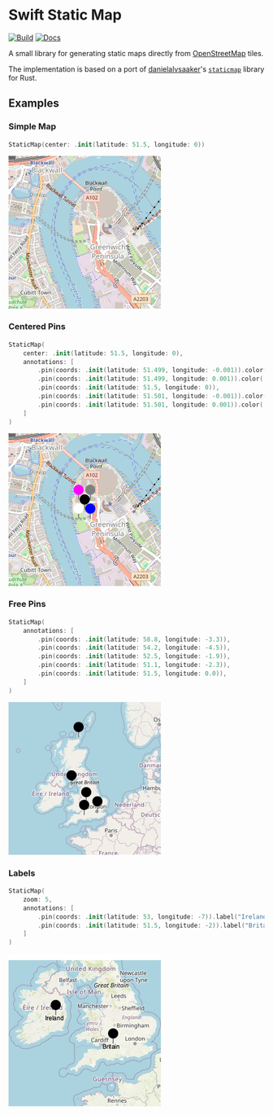 # Swift Static Map

[![Build](https://github.com/fwcd/swift-static-map/actions/workflows/build.yml/badge.svg)](https://github.com/fwcd/swift-static-map/actions/workflows/build.yml)
[![Docs](https://github.com/fwcd/swift-static-map/actions/workflows/docs.yml/badge.svg)](https://fwcd.github.io/swift-static-map/documentation/staticmap)

A small library for generating static maps directly from [OpenStreetMap](https://www.openstreetmap.org) tiles.

The implementation is based on a port of [danielalvsaaker](https://github.com/danielalvsaaker)'s [`staticmap`](https://github.com/danielalvsaaker/staticmap) library for Rust.

## Examples

### Simple Map

```swift
StaticMap(center: .init(latitude: 51.5, longitude: 0))
```

![Simple Map](Images/SimpleMap.png)

### Centered Pins

```swift
StaticMap(
    center: .init(latitude: 51.5, longitude: 0),
    annotations: [
        .pin(coords: .init(latitude: 51.499, longitude: -0.001)).color(.white),
        .pin(coords: .init(latitude: 51.499, longitude: 0.001)).color(.blue),
        .pin(coords: .init(latitude: 51.5, longitude: 0)),
        .pin(coords: .init(latitude: 51.501, longitude: -0.001)).color(.magenta),
        .pin(coords: .init(latitude: 51.501, longitude: 0.001)).color(.gray),
    ]
)
```

![Centered Pins](Images/CenteredPins.png)

### Free Pins

```swift
StaticMap(
    annotations: [
        .pin(coords: .init(latitude: 58.8, longitude: -3.3)),
        .pin(coords: .init(latitude: 54.2, longitude: -4.5)),
        .pin(coords: .init(latitude: 52.5, longitude: -1.9)),
        .pin(coords: .init(latitude: 51.1, longitude: -2.3)),
        .pin(coords: .init(latitude: 51.5, longitude: 0.0)),
    ]
)
```

![Free Pins](Images/FreePins.png)

### Labels

```swift
StaticMap(
    zoom: 5,
    annotations: [
        .pin(coords: .init(latitude: 53, longitude: -7)).label("Ireland"),
        .pin(coords: .init(latitude: 51.5, longitude: -2)).label("Britain"),
    ]
)
```

![Labels](Images/Labels.png)
